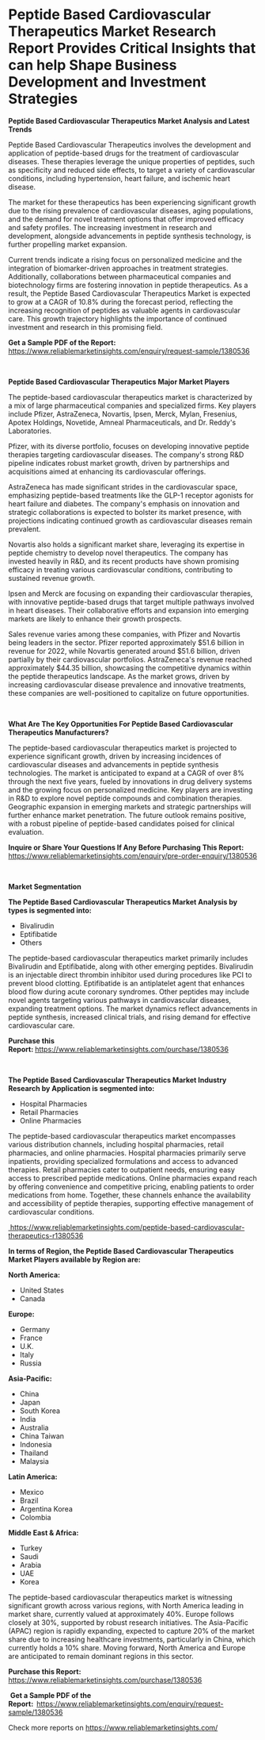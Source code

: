 <p><h1>Peptide Based Cardiovascular Therapeutics Market Research Report Provides Critical Insights that can help Shape Business Development and Investment Strategies</h1></p><p><strong>Peptide Based Cardiovascular Therapeutics Market Analysis and Latest Trends</strong></p>
<p><p>Peptide Based Cardiovascular Therapeutics involves the development and application of peptide-based drugs for the treatment of cardiovascular diseases. These therapies leverage the unique properties of peptides, such as specificity and reduced side effects, to target a variety of cardiovascular conditions, including hypertension, heart failure, and ischemic heart disease. </p><p>The market for these therapeutics has been experiencing significant growth due to the rising prevalence of cardiovascular diseases, aging populations, and the demand for novel treatment options that offer improved efficacy and safety profiles. The increasing investment in research and development, alongside advancements in peptide synthesis technology, is further propelling market expansion. </p><p>Current trends indicate a rising focus on personalized medicine and the integration of biomarker-driven approaches in treatment strategies. Additionally, collaborations between pharmaceutical companies and biotechnology firms are fostering innovation in peptide therapeutics. As a result, the Peptide Based Cardiovascular Therapeutics Market is expected to grow at a CAGR of 10.8% during the forecast period, reflecting the increasing recognition of peptides as valuable agents in cardiovascular care. This growth trajectory highlights the importance of continued investment and research in this promising field.</p></p>
<p><strong>Get a Sample PDF of the Report:&nbsp;</strong> <a href="https://www.reliablemarketinsights.com/enquiry/request-sample/1380536?utm_campaign=2112&utm_medium=2&utm_source=Github&utm_content=ia&utm_term=03032025&utm_id=peptide-based-cardiovascular-therapeutics">https://www.reliablemarketinsights.com/enquiry/request-sample/1380536</a></p>
<p>&nbsp;</p>
<p><strong>Peptide Based Cardiovascular Therapeutics Major Market Players</strong></p>
<p><p>The peptide-based cardiovascular therapeutics market is characterized by a mix of large pharmaceutical companies and specialized firms. Key players include Pfizer, AstraZeneca, Novartis, Ipsen, Merck, Mylan, Fresenius, Apotex Holdings, Novetide, Amneal Pharmaceuticals, and Dr. Reddy's Laboratories.</p><p>Pfizer, with its diverse portfolio, focuses on developing innovative peptide therapies targeting cardiovascular diseases. The company's strong R&D pipeline indicates robust market growth, driven by partnerships and acquisitions aimed at enhancing its cardiovascular offerings.</p><p>AstraZeneca has made significant strides in the cardiovascular space, emphasizing peptide-based treatments like the GLP-1 receptor agonists for heart failure and diabetes. The company's emphasis on innovation and strategic collaborations is expected to bolster its market presence, with projections indicating continued growth as cardiovascular diseases remain prevalent.</p><p>Novartis also holds a significant market share, leveraging its expertise in peptide chemistry to develop novel therapeutics. The company has invested heavily in R&D, and its recent products have shown promising efficacy in treating various cardiovascular conditions, contributing to sustained revenue growth.</p><p>Ipsen and Merck are focusing on expanding their cardiovascular therapies, with innovative peptide-based drugs that target multiple pathways involved in heart diseases. Their collaborative efforts and expansion into emerging markets are likely to enhance their growth prospects.</p><p>Sales revenue varies among these companies, with Pfizer and Novartis being leaders in the sector. Pfizer reported approximately $51.6 billion in revenue for 2022, while Novartis generated around $51.6 billion, driven partially by their cardiovascular portfolios. AstraZeneca's revenue reached approximately $44.35 billion, showcasing the competitive dynamics within the peptide therapeutics landscape. As the market grows, driven by increasing cardiovascular disease prevalence and innovative treatments, these companies are well-positioned to capitalize on future opportunities.</p></p>
<p>&nbsp;</p>
<p><strong>What Are The Key Opportunities For Peptide Based Cardiovascular Therapeutics Manufacturers?</strong></p>
<p><p>The peptide-based cardiovascular therapeutics market is projected to experience significant growth, driven by increasing incidences of cardiovascular diseases and advancements in peptide synthesis technologies. The market is anticipated to expand at a CAGR of over 8% through the next five years, fueled by innovations in drug delivery systems and the growing focus on personalized medicine. Key players are investing in R&D to explore novel peptide compounds and combination therapies. Geographic expansion in emerging markets and strategic partnerships will further enhance market penetration. The future outlook remains positive, with a robust pipeline of peptide-based candidates poised for clinical evaluation.</p></p>
<p><strong>Inquire or Share Your Questions If Any Before Purchasing This Report:</strong> <a href="https://www.reliablemarketinsights.com/enquiry/pre-order-enquiry/1380536?utm_campaign=2112&utm_medium=2&utm_source=Github&utm_content=ia&utm_term=03032025&utm_id=peptide-based-cardiovascular-therapeutics">https://www.reliablemarketinsights.com/enquiry/pre-order-enquiry/1380536</a></p>
<p>&nbsp;</p>
<p><strong>Market Segmentation</strong></p>
<p><strong>The Peptide Based Cardiovascular Therapeutics Market Analysis by types is segmented into:</strong></p>
<p><ul><li>Bivalirudin</li><li>Eptifibatide</li><li>Others</li></ul></p>
<p><p>The peptide-based cardiovascular therapeutics market primarily includes Bivalirudin and Eptifibatide, along with other emerging peptides. Bivalirudin is an injectable direct thrombin inhibitor used during procedures like PCI to prevent blood clotting. Eptifibatide is an antiplatelet agent that enhances blood flow during acute coronary syndromes. Other peptides may include novel agents targeting various pathways in cardiovascular diseases, expanding treatment options. The market dynamics reflect advancements in peptide synthesis, increased clinical trials, and rising demand for effective cardiovascular care.</p></p>
<p><strong>Purchase this Report:&nbsp;</strong><a href="https://www.reliablemarketinsights.com/purchase/1380536?utm_campaign=2112&utm_medium=2&utm_source=Github&utm_content=ia&utm_term=03032025&utm_id=peptide-based-cardiovascular-therapeutics">https://www.reliablemarketinsights.com/purchase/1380536</a></p>
<p>&nbsp;</p>
<p><strong>The Peptide Based Cardiovascular Therapeutics Market Industry Research by Application is segmented into:</strong></p>
<p><ul><li>Hospital Pharmacies</li><li>Retail Pharmacies</li><li>Online Pharmacies</li></ul></p>
<p><p>The peptide-based cardiovascular therapeutics market encompasses various distribution channels, including hospital pharmacies, retail pharmacies, and online pharmacies. Hospital pharmacies primarily serve inpatients, providing specialized formulations and access to advanced therapies. Retail pharmacies cater to outpatient needs, ensuring easy access to prescribed peptide medications. Online pharmacies expand reach by offering convenience and competitive pricing, enabling patients to order medications from home. Together, these channels enhance the availability and accessibility of peptide therapies, supporting effective management of cardiovascular conditions.</p></p>
<p><a href="https://www.reliablemarketinsights.com/peptide-based-cardiovascular-therapeutics-r1380536?utm_campaign=2112&utm_medium=2&utm_source=Github&utm_content=ia&utm_term=03032025&utm_id=peptide-based-cardiovascular-therapeutics">&nbsp;https://www.reliablemarketinsights.com/peptide-based-cardiovascular-therapeutics-r1380536</a></p>
<p><strong>In terms of Region, the Peptide Based Cardiovascular Therapeutics Market Players available by Region are:</strong></p>
<p>
    <p> <strong> North America: </strong>
        <ul>
            <li>United States</li>
            <li>Canada</li>
        </ul>
        </p> 
    <p> <strong> Europe: </strong>
        <ul>
            <li>Germany</li>
            <li>France</li>
            <li>U.K.</li>
            <li>Italy</li>
            <li>Russia</li>
        </ul>
        </p> 
    <p> <strong> Asia-Pacific: </strong>
        <ul>
            <li>China</li>
            <li>Japan</li>
            <li>South Korea</li>
            <li>India</li>
            <li>Australia</li>
            <li>China Taiwan</li>
            <li>Indonesia</li>
            <li>Thailand</li>
            <li>Malaysia</li>
        </ul>
        </p> 
    <p> <strong> Latin America: </strong>
        <ul>
            <li>Mexico</li>
            <li>Brazil</li>
            <li>Argentina Korea</li>
            <li>Colombia</li>
        </ul>
        </p> 
    <p> <strong> Middle East & Africa: </strong>
        <ul>
            <li>Turkey</li>
            <li>Saudi</li>
            <li>Arabia</li>
            <li>UAE</li>
            <li>Korea</li>
        </ul>
    </p>
    </p>
<p><p>The peptide-based cardiovascular therapeutics market is witnessing significant growth across various regions, with North America leading in market share, currently valued at approximately 40%. Europe follows closely at 30%, supported by robust research initiatives. The Asia-Pacific (APAC) region is rapidly expanding, expected to capture 20% of the market share due to increasing healthcare investments, particularly in China, which currently holds a 10% share. Moving forward, North America and Europe are anticipated to remain dominant regions in this sector.</p></p>
<p><strong>Purchase this Report: </strong><a href="https://www.reliablemarketinsights.com/purchase/1380536?utm_campaign=2112&utm_medium=2&utm_source=Github&utm_content=ia&utm_term=03032025&utm_id=peptide-based-cardiovascular-therapeutics">https://www.reliablemarketinsights.com/purchase/1380536</a></p>
<p>&nbsp;<strong>Get a Sample PDF of the Report:&nbsp;&nbsp;</strong><a href="https://www.reliablemarketinsights.com/enquiry/request-sample/1380536?utm_campaign=2112&utm_medium=2&utm_source=Github&utm_content=ia&utm_term=03032025&utm_id=peptide-based-cardiovascular-therapeutics">https://www.reliablemarketinsights.com/enquiry/request-sample/1380536</a></p>
<p><strong></strong></p>
<p>Check more reports on <a href="https://www.reliablemarketinsights.com/?utm_campaign=2112&utm_medium=2&utm_source=Github&utm_content=ia&utm_term=03032025&utm_id=peptide-based-cardiovascular-therapeutics">https://www.reliablemarketinsights.com/</a></p>